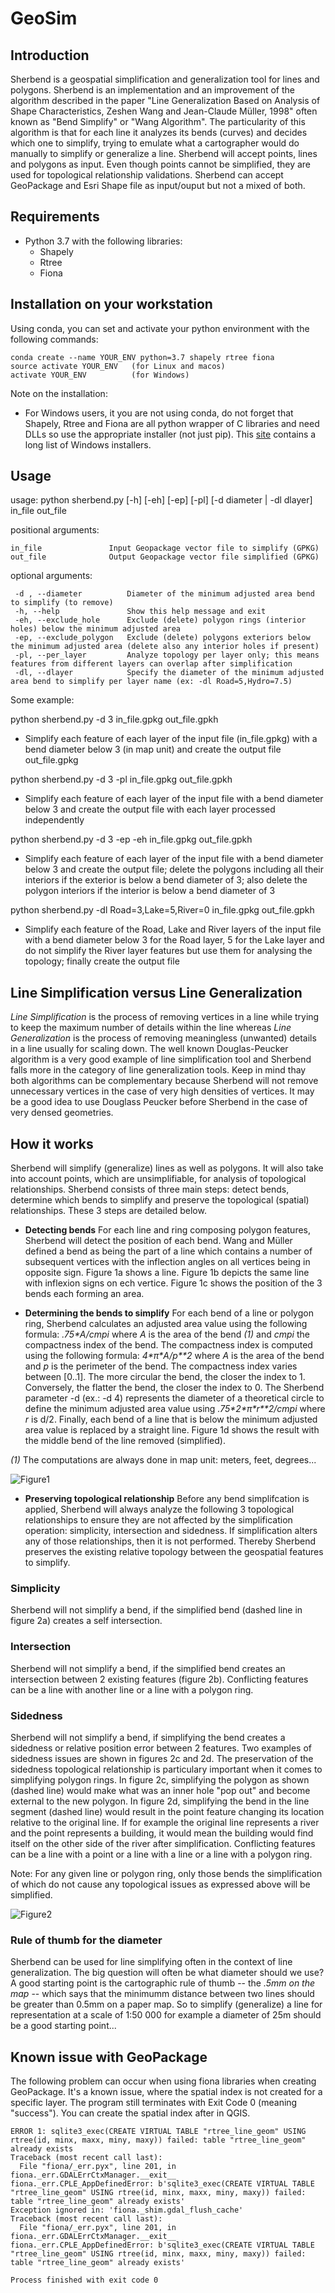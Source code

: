# GeoSim

## Introduction

Sherbend is a geospatial simplification and generalization tool for lines and polygons.  Sherbend is an implementation and an improvement of the algorithm described in the paper "Line Generalization Based on Analysis of Shape Characteristics, Zeshen Wang and Jean-Claude Müller, 1998" often known as "Bend Simplify" or "Wang Algorithm".  The particularity of this algorithm is that for each line it analyzes its bends (curves) and decides which one to simplify, trying to emulate what a cartographer would do manually to simplify or generalize a line.  Sherbend will accept points, lines and polygons as input.  Even though points cannot be simplified, they are used for topological relationship validations. Sherbend can accept GeoPackage and Esri Shape file as input/ouput but not a mixed of both.

## Requirements  
- Python 3.7 with the following libraries:
    - Shapely
    - Rtree
    - Fiona

## Installation on your workstation
Using conda, you can set and activate your python environment with the following commands:   
```
conda create --name YOUR_ENV python=3.7 shapely rtree fiona
source activate YOUR_ENV   (for Linux and macos)
activate YOUR_ENV          (for Windows)
```
Note on the installation:
  - For Windows users, it you are not using conda, do not forget that Shapely, Rtree and Fiona are all python wrapper of C libraries and need DLLs so use the appropriate installer (not just pip). This [site](https://www.lfd.uci.edu/~gohlke/pythonlibs/) contains a long list of Windows installers.

## Usage

usage: python sherbend.py \[-h] \[-eh] \[-ep] \[-pl] \[-d diameter | -dl dlayer] in_file out_file

positional arguments:
    
    in_file               Input Geopackage vector file to simplify (GPKG)
    out_file              Output Geopackage vector file simplified (GPKG)

optional arguments:

     -d , --diameter          Diameter of the minimum adjusted area bend to simplify (to remove)     
     -h, --help               Show this help message and exit
     -eh, --exclude_hole      Exclude (delete) polygon rings (interior holes) below the minimum adjusted area
     -ep, --exclude_polygon   Exclude (delete) polygons exteriors below the minimum adjusted area (delete also any interior holes if present)
     -pl, --per_layer         Analyze topology per layer only; this means features from different layers can overlap after simplification
     -dl, --dlayer            Specify the diameter of the minimum adjusted area bend to simplify per layer name (ex: -dl Road=5,Hydro=7.5)
     
Some example:

python sherbend.py -d 3 in_file.gpkg out\_file.gpkh
   
   - Simplify each feature of each layer of the input file (in_file.gpkg) with a bend diameter below 3 (in map unit) and create the output file out_file.gpkg
   
python sherbend.py -d 3 -pl in\_file.gpkg out_file.gpkh
   
   - Simplify each feature of each layer of the input file with a bend diameter below 3 and create the output file with each layer processed independently
   
python sherbend.py -d 3 -ep -eh in_file.gpkg out_file.gpkh

   - Simplify each feature of each layer of the input file with a bend diameter below 3 and create the output file; delete the polygons including all their interiors if the exterior is below a bend diameter of 3; also delete the polygon interiors if the interior is below a bend diameter of 3
   
python sherbend.py -dl Road=3,Lake=5,River=0 in_file.gpkg out_file.gpkh

   - Simplify each feature of the Road, Lake and River layers of the input file with a bend diameter below 3 for the Road layer, 5 for the Lake layer and do not simplify the River layer features but use them for analysing the topology; finally create the output file

## Line Simplification versus Line Generalization

*Line Simplification* is the process of removing vertices in a line while trying to keep the maximum number of details within the line whereas *Line Generalization* is the process of removing meaningless (unwanted) details in a line usually for scaling down.  The well known Douglas-Peucker algorithm is a very good example of line simplification tool and Sherbend falls more in the category of line generalization tools. Keep in mind thay both algorithms can be complementary because Sherbend will not remove unnecessary vertices in the case of very high densities of vertices.  It may be a good idea to use Douglass Peucker before Sherbend in the case of very densed geometries.

## How it works

Sherbend will simplify (generalize) lines as well as polygons.  It will also take into account points, which are unsimplifiable, for analysis of topological relationships. Sherbend consists of three main steps: detect bends, determine which bends to simplify and preserve the topological (spatial) relationships.  These 3 steps are detailed below.

* __Detecting bends__
For each line and ring composing polygon features, Sherbend will detect the position of each bend.  Wang and Müller defined a bend as being the part of a line which contains a number of subsequent vertices with the inflection angles on all vertices being in opposite sign.
Figure 1a shows a line.  Figure 1b depicts the same line with inflexion signs on ech vertice.  Figure 1c shows the position of the 3 bends each forming an area.

* __Determining the bends to simplify__
For each bend of a line or polygon ring, Sherbend calculates an adjusted area value using the following formula: *\.75\*A/cmpi* where *A* is the area of the bend *(1)* and *cmpi* the compactness index of the bend.  The compactness index is computed using the following formula: *4\*π\*A/p\*\*2* where *A* is the area of the bend and *p* is the perimeter of the bend. The compactness index varies between \[0..1].  The more circular the bend, the closer the index to 1.  Conversely, the flatter the bend, the closer the index to 0.  The Sherbend parameter -d (ex.: -d 4) represents the diameter of a theoretical circle to define the minimum adjusted area value using *\.75\*2\*π\*r\*\*2/cmpi* where *r* is d/2.  Finally, each bend of a line that is below the minimum adjusted area value is replaced by a straight line.  Figure 1d shows the result with the middle bend of the line removed (simplified).

*(1)* The computations are always done in map unit: meters, feet, degrees...

![Figure1](/image/figure1.png)

* __Preserving topological relationship__
Before any bend simplifcation is applied, Sherbend will always analyze the following 3 topological relationships to ensure they are not affected by the simplification operation: simplicity, intersection and sidedness.  If simplification alters any of those relationships, then it is not performed.  Thereby Sherbend preserves the existing relative topology between the geospatial features to simplify.  

### Simplicity
Sherbend will not simplify a bend, if the simplified bend (dashed line in figure 2a) creates a self intersection.  

### Intersection
Sherbend will not simplify a bend, if the simplified bend creates an intersection between 2 existing features (figure 2b).  Conflicting features can be a line with another line or a line with a polygon ring.

### Sidedness
Sherbend will not simplify a bend, if simplifying the bend creates a sidedness or relative position error between 2 features. Two examples of sidedness issues are shown in figures 2c and 2d.  The preservation of the sidedness topological relationship is particulary important when it comes to simplifying polygon rings.  In figure 2c, simplifying the polygon as shown (dashed line) would make what was an inner hole "pop out" and become external to the new polygon.  In figure 2d, simplifying the bend in the line segment (dashed line) would result in the point feature changing its location relative to the original line.  If for example the original line represents a river and the point represents a building, it would mean the building would find itself on the other side of the river after simplification.   Conflicting features can be a line with a point or a line with a line or a line with a polygon ring.

Note: For any given line or polygon ring, only those bends the simplification of which do not cause any topological issues as expressed above will be simplified.

![Figure2](/image/figure2.png)

### Rule of thumb for the diameter
Sherbend can be used for line simplifying often in the context of line generalization. The big question will often be what diameter should we use?  A good starting point is the cartographic rule of thumb -- the *.5mm on the map* -- which says that the minimumm distance between two lines should be greater than 0.5mm on a paper map. So to simplify (generalize) a line for representation at a scale of 1:50 000 for example a diameter of 25m should be a good starting point... 

## Known issue with GeoPackage

The following problem can occur when using fiona libraries when creating GeoPackage.  It's a known issue, where the spatial index is not created for a specific layer.  The program still terminates with Exit Code 0 (meaning "success").  You can create the spatial index after in QGIS.

```
ERROR 1: sqlite3_exec(CREATE VIRTUAL TABLE "rtree_line_geom" USING rtree(id, minx, maxx, miny, maxy)) failed: table "rtree_line_geom" already exists
Traceback (most recent call last):
  File "fiona/_err.pyx", line 201, in fiona._err.GDALErrCtxManager.__exit__
fiona._err.CPLE_AppDefinedError: b'sqlite3_exec(CREATE VIRTUAL TABLE "rtree_line_geom" USING rtree(id, minx, maxx, miny, maxy)) failed: table "rtree_line_geom" already exists'
Exception ignored in: 'fiona._shim.gdal_flush_cache'
Traceback (most recent call last):
  File "fiona/_err.pyx", line 201, in fiona._err.GDALErrCtxManager.__exit__
fiona._err.CPLE_AppDefinedError: b'sqlite3_exec(CREATE VIRTUAL TABLE "rtree_line_geom" USING rtree(id, minx, maxx, miny, maxy)) failed: table "rtree_line_geom" already exists'

Process finished with exit code 0
```
